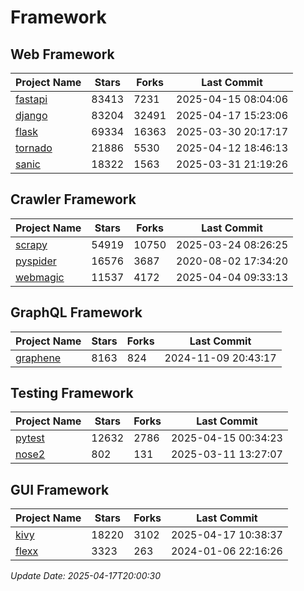 # Framework

## Web Framework
| Project Name | Stars | Forks | Last Commit |
| ------------ | ----- | ----- | ----------- |
| [fastapi](https://github.com/fastapi/fastapi) | 83413 | 7231 | 2025-04-15 08:04:06 |
| [django](https://github.com/django/django) | 83204 | 32491 | 2025-04-17 15:23:06 |
| [flask](https://github.com/pallets/flask) | 69334 | 16363 | 2025-03-30 20:17:17 |
| [tornado](https://github.com/tornadoweb/tornado) | 21886 | 5530 | 2025-04-12 18:46:13 |
| [sanic](https://github.com/sanic-org/sanic) | 18322 | 1563 | 2025-03-31 21:19:26 |

## Crawler Framework
| Project Name | Stars | Forks | Last Commit |
| ------------ | ----- | ----- | ----------- |
| [scrapy](https://github.com/scrapy/scrapy) | 54919 | 10750 | 2025-03-24 08:26:25 |
| [pyspider](https://github.com/binux/pyspider) | 16576 | 3687 | 2020-08-02 17:34:20 |
| [webmagic](https://github.com/code4craft/webmagic) | 11537 | 4172 | 2025-04-04 09:33:13 |

## GraphQL Framework
| Project Name | Stars | Forks | Last Commit |
| ------------ | ----- | ----- | ----------- |
| [graphene](https://github.com/graphql-python/graphene) | 8163 | 824 | 2024-11-09 20:43:17 |

## Testing Framework
| Project Name | Stars | Forks | Last Commit |
| ------------ | ----- | ----- | ----------- |
| [pytest](https://github.com/pytest-dev/pytest) | 12632 | 2786 | 2025-04-15 00:34:23 |
| [nose2](https://github.com/nose-devs/nose2) | 802 | 131 | 2025-03-11 13:27:07 |

## GUI Framework
| Project Name | Stars | Forks | Last Commit |
| ------------ | ----- | ----- | ----------- |
| [kivy](https://github.com/kivy/kivy) | 18220 | 3102 | 2025-04-17 10:38:37 |
| [flexx](https://github.com/flexxui/flexx) | 3323 | 263 | 2024-01-06 22:16:26 |

*Update Date: 2025-04-17T20:00:30*